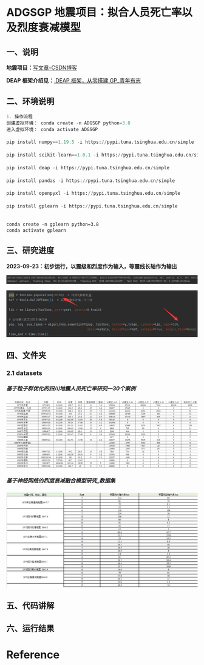 # ADGSGP 地震项目：拟合人员死亡率以及烈度衰减模型

## 一、说明

**地震项目：**[写文章-CSDN博客](https://editor.csdn.net/md/?articleId=132833519)

**DEAP 框架介绍见：**[ DEAP 框架，从零搭建 GP_青年有志](https://blog.csdn.net/qq_46450354/article/details/128580657)



## 二、环境说明

```python
1. 操作流程
创建虚拟环境： conda create -n ADGSGP python=3.8
进入虚拟环境： conda activate ADGSGP

pip install numpy==1.19.5 -i https://pypi.tuna.tsinghua.edu.cn/simple

pip install scikit-learn==1.0.1 -i https://pypi.tuna.tsinghua.edu.cn/simple

pip install deap -i https://pypi.tuna.tsinghua.edu.cn/simple
    
pip install pandas -i https://pypi.tuna.tsinghua.edu.cn/simple
    
pip install openpyxl -i https://pypi.tuna.tsinghua.edu.cn/simple

pip install gplearn -i https://pypi.tuna.tsinghua.edu.cn/simple
    
```



```
conda create -n gplearn python=3.8
conda activate gplearn
```













## 三、研究进度

 **2023-09-23：初步运行，以震级和烈度作为输入，等震线长轴作为输出**

![0a45aba02f8960ca6f65cf2a18d83de](img\0a45aba02f8960ca6f65cf2a18d83de.png)



![image-20230920203140439](img\image-20230920203140439.png)











## 四、文件夹

### 2.1 datasets

##### 基于粒子群优化的四川地震人员死亡率研究—30个案例

![image-20230920093649916](img\人员死亡率.png)



##### 基于神经网络的烈度衰减融合模型研究_数据集

![image-20230920093812628](img\烈度衰减.png)









## 五、代码讲解















## 六、运行结果

















# Reference
